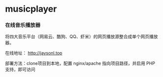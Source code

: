# musicplayer
### 在线音乐播放器

将四大音乐平台（网易云、酷狗、QQ、虾米）的网页播放源整合成单个网页播放器。

在线地址： http://jaysonl.top

部署方法：clone项目到本地，配置 nginx/apache 指向项目路径，并启用 PHP 支持，即可访问
